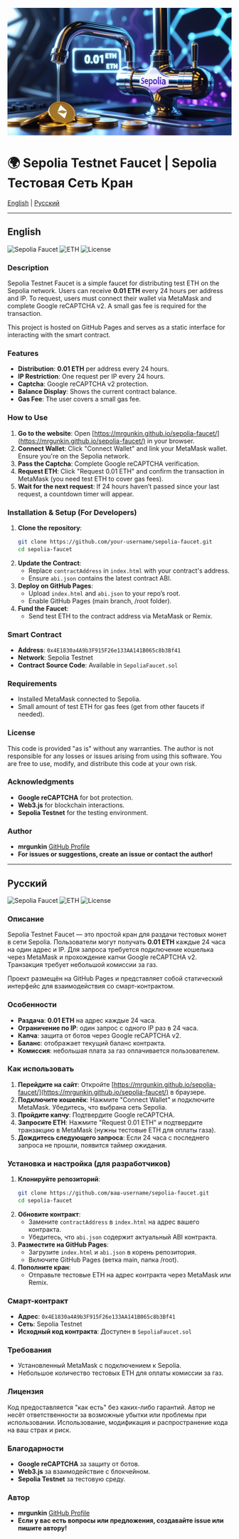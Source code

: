 ![Sepolia Faucet](faucet.jpg)

# 🌍 Sepolia Testnet Faucet | Sepolia Тестовая Сеть Кран

[English](#english) | [Русский](#русский)

---

## English

![Sepolia Faucet](https://img.shields.io/badge/Network-Sepolia-blue) ![ETH](https://img.shields.io/badge/ETH-0.01-green) ![License](https://img.shields.io/badge/License-MIT-yellow)

### Description
Sepolia Testnet Faucet is a simple faucet for distributing test ETH on the Sepolia network. Users can receive **0.01 ETH** every 24 hours per address and IP. To request, users must connect their wallet via MetaMask and complete Google reCAPTCHA v2. A small gas fee is required for the transaction.

This project is hosted on GitHub Pages and serves as a static interface for interacting with the smart contract.

### Features
- **Distribution**: **0.01 ETH** per address every 24 hours.
- **IP Restriction**: One request per IP every 24 hours.
- **Captcha**: Google reCAPTCHA v2 protection.
- **Balance Display**: Shows the current contract balance.
- **Gas Fee**: The user covers a small gas fee.

### How to Use
1. **Go to the website**: Open [https://mrgunkin.github.io/sepolia-faucet/](https://mrgunkin.github.io/sepolia-faucet/) in your browser.
2. **Connect Wallet**: Click "Connect Wallet" and link your MetaMask wallet. Ensure you're on the Sepolia network.
3. **Pass the Captcha**: Complete Google reCAPTCHA verification.
4. **Request ETH**: Click "Request 0.01 ETH" and confirm the transaction in MetaMask (you need test ETH to cover gas fees).
5. **Wait for the next request**: If 24 hours haven’t passed since your last request, a countdown timer will appear.

### Installation & Setup (For Developers)
1. **Clone the repository**:
   ```sh
   git clone https://github.com/your-username/sepolia-faucet.git
   cd sepolia-faucet
   ```
2. **Update the Contract**:
   - Replace `contractAddress` in `index.html` with your contract's address.
   - Ensure `abi.json` contains the latest contract ABI.
3. **Deploy on GitHub Pages**:
   - Upload `index.html` and `abi.json` to your repo’s root.
   - Enable GitHub Pages (main branch, /root folder).
4. **Fund the Faucet**:
   - Send test ETH to the contract address via MetaMask or Remix.

### Smart Contract
- **Address**: `0x4E1830a4A9b3F915F26e133AA141B065c8b3Bf41`
- **Network**: Sepolia Testnet
- **Contract Source Code**: Available in `SepoliaFaucet.sol`

### Requirements
- Installed MetaMask connected to Sepolia.
- Small amount of test ETH for gas fees (get from other faucets if needed).

### License
This code is provided "as is" without any warranties. The author is not responsible for any losses or issues arising from using this software. You are free to use, modify, and distribute this code at your own risk.

### Acknowledgments
- **Google reCAPTCHA** for bot protection.
- **Web3.js** for blockchain interactions.
- **Sepolia Testnet** for the testing environment.

### Author
- **mrgunkin** [GitHub Profile](https://github.com/mrgunkin)
- **For issues or suggestions, create an issue or contact the author!**

---

## Русский

![Sepolia Faucet](https://img.shields.io/badge/Network-Sepolia-blue) ![ETH](https://img.shields.io/badge/ETH-0.01-green) ![License](https://img.shields.io/badge/License-MIT-yellow)

### Описание
Sepolia Testnet Faucet — это простой кран для раздачи тестовых монет в сети Sepolia. Пользователи могут получать **0.01 ETH** каждые 24 часа на один адрес и IP. Для запроса требуется подключение кошелька через MetaMask и прохождение капчи Google reCAPTCHA v2. Транзакция требует небольшой комиссии за газ.

Проект размещён на GitHub Pages и представляет собой статический интерфейс для взаимодействия со смарт-контрактом.

### Особенности
- **Раздача**: **0.01 ETH** на адрес каждые 24 часа.
- **Ограничение по IP**: один запрос с одного IP раз в 24 часа.
- **Капча**: защита от ботов через Google reCAPTCHA v2.
- **Баланс**: отображает текущий баланс контракта.
- **Комиссия**: небольшая плата за газ оплачивается пользователем.

### Как использовать
1. **Перейдите на сайт**: Откройте [https://mrgunkin.github.io/sepolia-faucet/](https://mrgunkin.github.io/sepolia-faucet/) в браузере.
2. **Подключите кошелёк**: Нажмите "Connect Wallet" и подключите MetaMask. Убедитесь, что выбрана сеть Sepolia.
3. **Пройдите капчу**: Подтвердите Google reCAPTCHA.
4. **Запросите ETH**: Нажмите "Request 0.01 ETH" и подтвердите транзакцию в MetaMask (нужны тестовые ETH для оплаты газа).
5. **Дождитесь следующего запроса**: Если 24 часа с последнего запроса не прошли, появится таймер ожидания.

### Установка и настройка (для разработчиков)
1. **Клонируйте репозиторий**:
   ```sh
   git clone https://github.com/ваш-username/sepolia-faucet.git
   cd sepolia-faucet
   ```
2. **Обновите контракт**:
   - Замените `contractAddress` в `index.html` на адрес вашего контракта.
   - Убедитесь, что `abi.json` содержит актуальный ABI контракта.
3. **Разместите на GitHub Pages**:
   - Загрузите `index.html` и `abi.json` в корень репозитория.
   - Включите GitHub Pages (ветка main, папка /root).
4. **Пополните кран**:
   - Отправьте тестовые ETH на адрес контракта через MetaMask или Remix.

### Смарт-контракт
- **Адрес**: `0x4E1830a4A9b3F915F26e133AA141B065c8b3Bf41`
- **Сеть**: Sepolia Testnet
- **Исходный код контракта**: Доступен в `SepoliaFaucet.sol`

### Требования
- Установленный MetaMask с подключением к Sepolia.
- Небольшое количество тестовых ETH для оплаты комиссии за газ.

### Лицензия
Код предоставляется "как есть" без каких-либо гарантий. Автор не несёт ответственности за возможные убытки или проблемы при использовании. Использование, модификация и распространение кода на ваш страх и риск.

### Благодарности
- **Google reCAPTCHA** за защиту от ботов.
- **Web3.js** за взаимодействие с блокчейном.
- **Sepolia Testnet** за тестовую среду.

### Автор
- **mrgunkin** [GitHub Profile](https://github.com/mrgunkin)
- **Если у вас есть вопросы или предложения, создавайте issue или пишите автору!**
